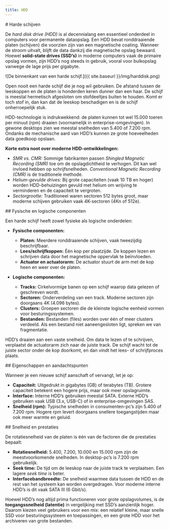 ```yaml
---
title: HDD
---
```


<div class="header1" id="top" markdown="1"># Harde schijven
</div>

De *hard disk drive (HDD)* is al decennialang een essentieel onderdeel in computers voor permanente dataopslag. Een HDD bevat ronddraaiende platen (schijven) die voorzien zijn van een magnetische coating. Wanneer de stroom uitvalt, blijft de data dankzij die magnetische opslag bewaard. Hoewel **solid-state drives (SSD’s)** in moderne computers vaak de primaire opslag vormen, zijn HDD’s nog steeds in gebruik, vooral voor bulkopslag vanwege de lage prijs per gigabyte.

![De binnenkant van een harde schijf.]({{ site.baseurl }}/img/harddisk.png)

<div class="note opmerking"><p>
Open nooit een harde schijf die je nog wil gebruiken. De afstand tussen de leeskoppen en de platen is honderden keren dunner dan een haar. De schijf is meestal hermetisch afgesloten om stofdeeltjes buiten te houden. Komt er toch stof in, dan kan dat de leeskop beschadigen en is de schijf onherroepelijk stuk.
</p></div>

HDD-technologie is indrukwekkend: de platen kunnen tot wel 15.000 toeren per minuut (rpm) draaien (voornamelijk in enterprise-omgevingen). In gewone desktops zien we meestal snelheden van 5.400 of 7.200 rpm. Ondanks de mechanische aard van HDD’s kunnen ze grote hoeveelheden data goedkoop opslaan.

**Korte extra noot over moderne HDD-ontwikkelingen:**
- *SMR vs. CMR:* Sommige fabrikanten passen *Shingled Magnetic Recording (SMR)* toe om de opslagdichtheid te verhogen. Dit kan wel invloed hebben op schrijfsnelheden. *Conventional Magnetic Recording (CMR)* is de traditionele methode.  
- *Helium-gevulde drives:* Bij grote capaciteiten (vaak 10 TB en hoger) worden HDD-behuizingen gevuld met helium om wrijving te verminderen en de capaciteit te vergroten.  
- *Sectorgrootte:* Traditioneel waren sectoren 512 bytes groot, maar moderne schijven gebruiken vaak 4K-sectoren (4Kn of 512e).  

<div class="header2" markdown="1">## Fysische en logische componenten
</div>

Een harde schijf heeft zowel fysieke als logische onderdelen:

- **Fysische componenten:**
  - **Platen:** Meerdere ronddraaiende schijven, vaak tweezijdig beschrijfbaar.  
  - **Lees/schrijfkoppen:** Één kop per plaatzijde. De koppen lezen en schrijven data door het magnetische oppervlak te beïnvloeden.  
  - **Actuator en actuatorarm:** De actuator stuurt de arm met de kop heen en weer over de platen.  

- **Logische componenten:**
  - **Tracks:** Cirkelvormige banen op een schijf waarop data gelezen of geschreven wordt.  
  - **Sectoren:** Onderverdeling van een track. Moderne sectoren zijn doorgaans 4K (4.096 bytes).  
  - **Clusters:** Groepen sectoren die de kleinste logische eenheid vormen voor besturingssystemen.  
  - **Bestanden:** Bestanden (files) worden over één of meer clusters verdeeld. Als een bestand niet aaneengesloten ligt, spreken we van fragmentatie.  

HDD’s draaien aan een vaste snelheid. Om data te lezen of te schrijven, verplaatst de actuatorarm zich naar de juiste track. De schijf wacht tot de juiste sector onder de kop doorkomt, en dan vindt het lees- of schrijfproces plaats.

<div class="header2" markdown="1">## Eigenschappen en aandachtspunten
</div>

Wanneer je een nieuwe schijf aanschaft of vervangt, let je op:

- **Capaciteit:** Uitgedrukt in gigabytes (GB) of terabytes (TB). Grotere capaciteit betekent een hogere prijs, maar ook meer opslagruimte.  
- **Interface:** Interne HDD’s gebruiken meestal SATA. Externe HDD’s gebruiken vaak USB (3.x, USB-C) of in enterprise-omgevingen SAS.  
- **Snelheid (rpm):** Typische snelheden in consumenten-pc’s zijn 5.400 of 7.200 rpm. Hogere rpm levert doorgaans snellere toegangstijden maar ook meer warmte en geluid.  

<div class="header2" markdown="1">## Snelheid en prestaties
</div>

De rotatiesnelheid van de platen is één van de factoren die de prestaties bepaalt:
- **Rotatiesnelheid:** 5.400, 7.200, 10.000 en 15.000 rpm zijn de meestvoorkomende snelheden. In desktop-pc’s is 7.200 rpm gebruikelijk.  
- **Seek time:** De tijd om de leeskop naar de juiste track te verplaatsen. Een lagere *seek time* is beter.  
- **Interfacebandbreedte:** De snelheid waarmee data tussen de HDD en de rest van het systeem kan worden overgedragen. Voor moderne interne HDD’s is dit vaak SATA III (6 Gbit/s).  

Hoewel HDD’s nog altijd prima functioneren voor grote opslagvolumes, is de **toegangssnelheid (latentie)** in vergelijking met SSD’s aanzienlijk hoger. Daarom kiezen veel gebruikers voor een mix: een relatief kleine, maar snelle SSD voor besturingssysteem en toepassingen, en een grote HDD voor het archiveren van grote bestanden. 

